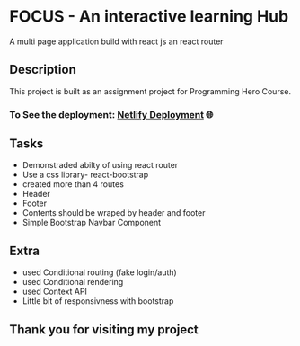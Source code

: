 # FOCUS - An interactive learning Hub

A multi page application build with react js an react router

## Description

This project is built as an assignment project for Programming Hero Course.

### To See the deployment: [Netlify Deployment](https://brave-bartik-c4ad0e.netlify.app/) 🌐

## Tasks

- Demonstraded abilty of using react router
- Use a css library- react-bootstrap
- created more than 4 routes
- Header
- Footer
- Contents should be wraped by header and footer
- Simple Bootstrap Navbar Component

## Extra

- used Conditional routing (fake login/auth)
- used Conditional rendering
- used Context API
- Little bit of responsivness with bootstrap

## Thank you for visiting my project
